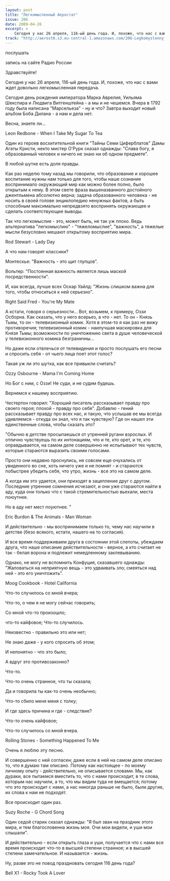 ```yaml
---
layout: post
title: "Легкомысленный Аеростат"
issue: 206
date: 2009-04-26
excerpt: >
    Сегодня у нас 26 апреля, 116-ый день года. И, похоже, что нас с вами ждет довольно легкомысленная передача.
track: "http://aerost8.s3.eu-central-1.amazonaws.com/206-Legkomyslennyj Aerostat.mp3"
---
```


послушать

запись на сайте Радио России

Здравствуйте!

Сегодня у нас 26 апреля, 116-ый день года. И, похоже, что нас с вами ждет довольно легкомысленная передача.

Сегодня день рождения императора Марка Аврелия, Уильяма Шекспира и Людвига Витгенштейна - а мы и не чешемся. Вчера в 1792 году была написана "Марсельеза" - ну и что? Завтра выходит новый альбом Боба Дилана - а нам и дела нет.

Весна, знаете ли...

Leon Redbone - When I Take My Sugar To Tea

Один из героев восхитительной книги "Тайны Семи Циферблатов" Дамы Агаты Кристи, некто мистер О'Рурк сказал однажды: "Слава богу, я образованный человек и ничего не знаю ни об одном предмете".

В любой шутке есть доля правды.

Как раз неделю тому назад мы говорили, что образование и хорошее воспитание нужны нам только для того, чтобы наше сознание воспринимало окружающий мир как можно более полно, было открытым к нему. В этом свете фраза вышеназванного достойного джентльмена абсолютно верна; задача образованного человека - не носить в своей голове энциклопедию ненужных фактов, а быть способным максимально непредвзято воспринять окружающее и сделать соответствующие выводы.

Так что легкомыслие - это, может быть, не так уж плохо. Ведь альтернатива "легкомыслию" - "тяжеломыслие", "важность", а тяжелые мысли безусловно мешают открытому восприятию мира.

Rod Stewart - Lady Day

А что нам говорят классики?

Монтескье: "Важность - это щит глупцов".

Вольтер: "Постоянная важность является лишь маской посредственности".

И, как всегда, лучше всех Оскар Уайлд: "Жизнь слишком важна для того, чтобы относиться к ней серьезно".

Right Said Fred - You're My Mate

А кстати, говоря о серьезности... Вот, возьмем, к примеру, Оззи Осборна. Как сказать, что у него всерьез, а что - нет. То он - Князь Тьмы, то он - телевизионный комик. Хотя в этом-то я как раз не вижу противоречия; телевизионный комик - наилучшая маскировка для Князя Тьмы; возможности по уничтожению света в душе человеческой у телевизионного комика безграничны...

Но даже если отвлечься от телевидения и просто послушать его песни и спросить себя - от чьего лица поет этот голос?

Такая уж ли это шутка, как все привыкли считать?

Ozzy Osbourne - Mama I'm Coming Home

Но Бог с ним, с Оззи! Не суди, и не судим будешь.

Вернемся к нашему восприятию.

Честертон говорил: "Хороший писатель рассказывает правду про своего героя; плохой - правду про себя". Добавлю - гений рассказывает правду про всех нас, и такую, что услышав ее мы всегда удивляемся - откуда он знал, что я так чувствую? Где он нашел эти единственные слова, чтобы сказать это?

"Обычно в детстве просыпаешься от утренней ругани взрослых. И отлично чувствуешь по их интонациям, что и те, кто орет, и те, кто оправдывается, на самом деле совершенно не испытывают тех чувств, которые стараются выразить своими голосами.

Просто они недавно проснулись, не совсем еще очухались от увиденного во сне, хоть ничего уже и не помнят - и стараются побыстрее убедить себя, что утро, жизнь - все это на самом деле.

А когда им это удается, они приходят в зацепление друг с другом. Последние утренние сомнения исчезают, и они уже стараются найти в аду, куда они только что с такой стремительностью вьехали, места поюутнее.

Но в аду нет мест поуютнее. "

Eric Burdon & The Animals - Man Woman

И действительно - мы воспринимаем только то, чему нас научили в детстве (безо всякого, кстати, нашего на то согласия).

И все время поддерживаем друга в состоянии этой слепоты, убеждаем друга, что наше описание действительности - верное, а кто считает не так - белая ворона и подлежит немедленному заклевыванию.

Однако, не могу не вспомнить Конфуция, сказавшего однажды: "Жаловаться на неприятную вещь - это удваивать зло; смеяться над ней - это его уничтожить".

Moog Cookbook - Hotel California

Что-то случилось со мной вчера;

Что-то, о чем я не могу сейчас говорить;

Со мной что-то произошло;

что-то кайфовое; Что-то случилось.

Неизвестно - правильно это или нет;

Не знаю даже - у кого спросить об этом;

И непонятно - что это было;

А вдруг это противозаконно?

Что-то.

Что-то очень странное, что ты сказала;

Да и говорила ты как-то очень необычно;

Что-то сбило меня меня с толку;

И где здесь причина и где - следствие?

Что-то очень кайфовое;

Что-то случилось со мной вчера.

Rolling Stones - Something Happened To Me

Очень я люблю эту песню.

И совершенно с ней согласен; даже если в ней на самом деле описано то, что я думаю там описано. Потому как настоящее - по моему личному опыту - действительно, не описывается словами. Мы, как дураки, все пытаемся вместить то, что с нами происходит, в те слова, которым нас научили, а то, что мы видим туда не вмещается; потому что это происходит с нами, а нас никогда раньше не было, были другие, их слова к нам не подходят.

Все происходит один раз.

Suzy Roche - G Chord Song

Один седой старик сказал однажды: "Я был зван на праздник этого мира, и тем благословенна жизнь моя. Очи мои видели, и уши мои слышали".

И действительно - если открыть глаза и уши, получается что с нами все время происходит что-то в высшей степени странное; и в высшей степени замечательное. И называется - жизнь.

Ну, разве это не повод праздновать сегодня 116 день года?

Bell X1 - Rocky Took A Lover
